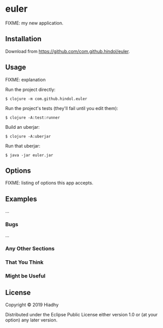 # euler

FIXME: my new application.

## Installation

Download from https://github.com/com.github.hindol/euler.

## Usage

FIXME: explanation

Run the project directly:

    $ clojure -m com.github.hindol.euler

Run the project's tests (they'll fail until you edit them):

    $ clojure -A:test:runner

Build an uberjar:

    $ clojure -A:uberjar

Run that uberjar:

    $ java -jar euler.jar

## Options

FIXME: listing of options this app accepts.

## Examples

...

### Bugs

...

### Any Other Sections
### That You Think
### Might be Useful

## License

Copyright © 2019 Hiadhy

Distributed under the Eclipse Public License either version 1.0 or (at
your option) any later version.
